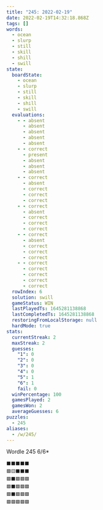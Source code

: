 ```yaml
---
title: "245: 2022-02-19"
date: 2022-02-19T14:32:18.868Z
tags: []
words:
  - ocean
  - slurp
  - still
  - skill
  - shill
  - swill
state:
  boardState:
    - ocean
    - slurp
    - still
    - skill
    - shill
    - swill
  evaluations:
    - - absent
      - absent
      - absent
      - absent
      - absent
    - - correct
      - present
      - absent
      - absent
      - absent
    - - correct
      - absent
      - correct
      - correct
      - correct
    - - correct
      - absent
      - correct
      - correct
      - correct
    - - correct
      - absent
      - correct
      - correct
      - correct
    - - correct
      - correct
      - correct
      - correct
      - correct
  rowIndex: 6
  solution: swill
  gameStatus: WIN
  lastPlayedTs: 1645281138868
  lastCompletedTs: 1645281138868
  restoringFromLocalStorage: null
  hardMode: true
stats:
  currentStreak: 2
  maxStreak: 2
  guesses:
    "1": 0
    "2": 0
    "3": 0
    "4": 0
    "5": 1
    "6": 1
    fail: 0
  winPercentage: 100
  gamesPlayed: 2
  gamesWon: 2
  averageGuesses: 6
puzzles:
  - 245
aliases:
  - /w/245/
---
```


Wordle 245 6/6*

<!-- more -->

```
⬛⬛⬛⬛⬛
🟩🟨⬛⬛⬛
🟩⬛🟩🟩🟩
🟩⬛🟩🟩🟩
🟩⬛🟩🟩🟩
🟩🟩🟩🟩🟩
```
